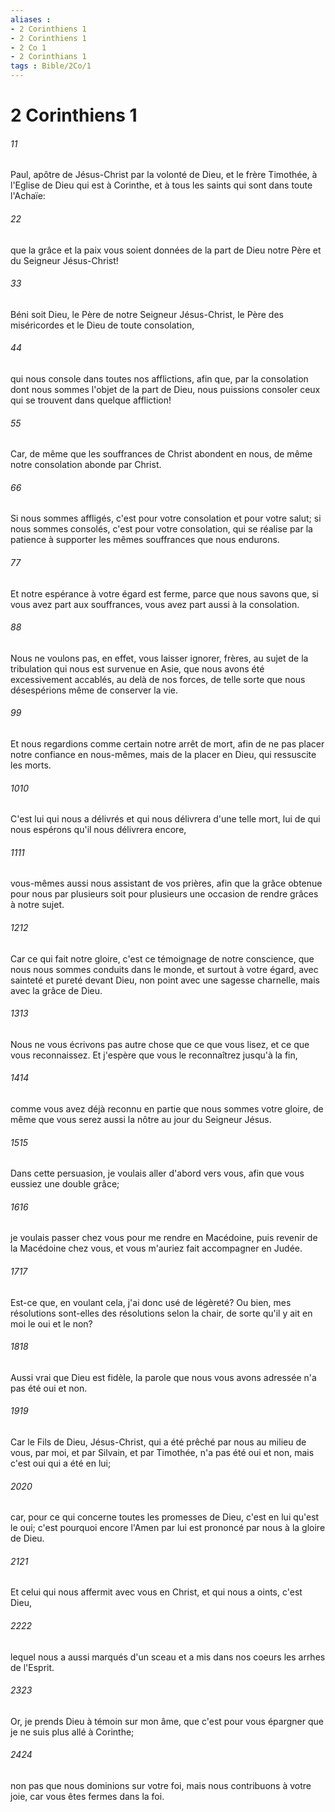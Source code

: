 ```yaml
---
aliases : 
- 2 Corinthiens 1
- 2 Corinthiens 1
- 2 Co 1
- 2 Corinthians 1
tags : Bible/2Co/1
---
```


# 2 Corinthiens 1

###### 11
Paul, apôtre de Jésus-Christ par la volonté de Dieu, et le frère Timothée, à l'Eglise de Dieu qui est à Corinthe, et à tous les saints qui sont dans toute l'Achaïe:
###### 22
que la grâce et la paix vous soient données de la part de Dieu notre Père et du Seigneur Jésus-Christ!
###### 33
Béni soit Dieu, le Père de notre Seigneur Jésus-Christ, le Père des miséricordes et le Dieu de toute consolation,
###### 44
qui nous console dans toutes nos afflictions, afin que, par la consolation dont nous sommes l'objet de la part de Dieu, nous puissions consoler ceux qui se trouvent dans quelque affliction!
###### 55
Car, de même que les souffrances de Christ abondent en nous, de même notre consolation abonde par Christ.
###### 66
Si nous sommes affligés, c'est pour votre consolation et pour votre salut; si nous sommes consolés, c'est pour votre consolation, qui se réalise par la patience à supporter les mêmes souffrances que nous endurons.
###### 77
Et notre espérance à votre égard est ferme, parce que nous savons que, si vous avez part aux souffrances, vous avez part aussi à la consolation.
###### 88
Nous ne voulons pas, en effet, vous laisser ignorer, frères, au sujet de la tribulation qui nous est survenue en Asie, que nous avons été excessivement accablés, au delà de nos forces, de telle sorte que nous désespérions même de conserver la vie.
###### 99
Et nous regardions comme certain notre arrêt de mort, afin de ne pas placer notre confiance en nous-mêmes, mais de la placer en Dieu, qui ressuscite les morts.
###### 1010
C'est lui qui nous a délivrés et qui nous délivrera d'une telle mort, lui de qui nous espérons qu'il nous délivrera encore,
###### 1111
vous-mêmes aussi nous assistant de vos prières, afin que la grâce obtenue pour nous par plusieurs soit pour plusieurs une occasion de rendre grâces à notre sujet.
###### 1212
Car ce qui fait notre gloire, c'est ce témoignage de notre conscience, que nous nous sommes conduits dans le monde, et surtout à votre égard, avec sainteté et pureté devant Dieu, non point avec une sagesse charnelle, mais avec la grâce de Dieu.
###### 1313
Nous ne vous écrivons pas autre chose que ce que vous lisez, et ce que vous reconnaissez. Et j'espère que vous le reconnaîtrez jusqu'à la fin,
###### 1414
comme vous avez déjà reconnu en partie que nous sommes votre gloire, de même que vous serez aussi la nôtre au jour du Seigneur Jésus.
###### 1515
Dans cette persuasion, je voulais aller d'abord vers vous, afin que vous eussiez une double grâce;
###### 1616
je voulais passer chez vous pour me rendre en Macédoine, puis revenir de la Macédoine chez vous, et vous m'auriez fait accompagner en Judée.
###### 1717
Est-ce que, en voulant cela, j'ai donc usé de légèreté? Ou bien, mes résolutions sont-elles des résolutions selon la chair, de sorte qu'il y ait en moi le oui et le non?
###### 1818
Aussi vrai que Dieu est fidèle, la parole que nous vous avons adressée n'a pas été oui et non.
###### 1919
Car le Fils de Dieu, Jésus-Christ, qui a été prêché par nous au milieu de vous, par moi, et par Silvain, et par Timothée, n'a pas été oui et non, mais c'est oui qui a été en lui;
###### 2020
car, pour ce qui concerne toutes les promesses de Dieu, c'est en lui qu'est le oui; c'est pourquoi encore l'Amen par lui est prononcé par nous à la gloire de Dieu.
###### 2121
Et celui qui nous affermit avec vous en Christ, et qui nous a oints, c'est Dieu,
###### 2222
lequel nous a aussi marqués d'un sceau et a mis dans nos coeurs les arrhes de l'Esprit.
###### 2323
Or, je prends Dieu à témoin sur mon âme, que c'est pour vous épargner que je ne suis plus allé à Corinthe;
###### 2424
non pas que nous dominions sur votre foi, mais nous contribuons à votre joie, car vous êtes fermes dans la foi.
